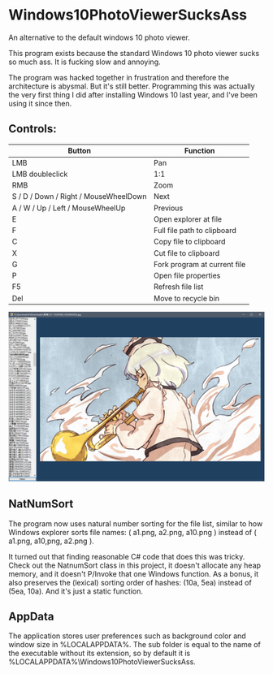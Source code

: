 # Windows10PhotoViewerSucksAss
An alternative to the default windows 10 photo viewer.

This program exists because the standard Windows 10 photo viewer sucks so much ass. It is fucking slow and annoying.

The program was hacked together in frustration and therefore the architecture is abysmal. But it's still better. Programming this was actually the very first thing I did after installing Windows 10 last year, and I've been using it since then.

## Controls:

| Button | Function |
|------|-----|
| LMB | Pan |
| LMB doubleclick | 1:1 |
| RMB | Zoom |
| S / D / Down / Right / MouseWheelDown | Next |
| A / W / Up / Left / MouseWheelUp | Previous |
| E | Open explorer at file |
| F | Full file path to clipboard |
| C | Copy file to clipboard |
| X | Cut file to clipboard |
| G | Fork program at current file |
| P | Open file properties |
| F5 | Refresh file list |
| Del | Move to recycle bin |


![screenshot](img/screenshot.png)

## NatNumSort

The program now uses natural number sorting for the file list, similar to how Windows explorer sorts file names: ( a1.png, a2.png, a10.png ) instead of ( a1.png, a10,png, a2.png ).

It turned out that finding reasonable C# code that does this was tricky. Check out the NatnumSort class in this project, it doesn't allocate any heap memory, and it doesn't P/Invoke that one Windows function. As a bonus, it also preserves the (lexical) sorting order of hashes: (10a, 5ea) instead of (5ea, 10a). And it's just a static function.

## AppData

The application stores user preferences such as background color and window size in %LOCALAPPDATA%. The sub folder is equal to the name of the executable without its extension, so by default it is %LOCALAPPDATA%\Windows10PhotoViewerSucksAss.

